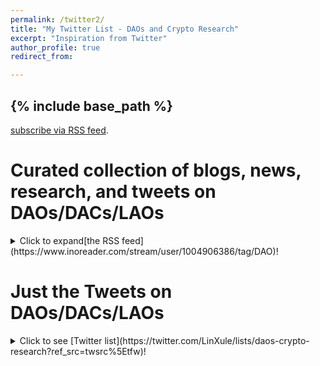 ```yaml
---
permalink: /twitter2/
title: "My Twitter List - DAOs and Crypto Research"
excerpt: "Inspiration from Twitter"
author_profile: true
redirect_from:

---
```

{% include base_path %}
------
 [subscribe via RSS feed](https://www.inoreader.com/stream/user/1004906386/tag/DAO).

# Curated collection of blogs, news, research, and tweets on DAOs/DACs/LAOs
<details>
  <summary>Click to expand[the RSS feed](https://www.inoreader.com/stream/user/1004906386/tag/DAO)!</summary>
  
<iframe width="770" height="800" src="https://www.inoreader.com/stream/user/1004906386/tag/DAO/view/html?cs=m&t=Blogs%2C%20News%2C%20Research%2C%20and%20Tweets%20on%20DAOs&w=750&fs=12&sb=y" frameborder="0" tabindex="-1"></iframe>
  
</details>


# Just the Tweets on DAOs/DACs/LAOs
<details>
  <summary>Click to see [Twitter list](https://twitter.com/LinXule/lists/daos-crypto-research?ref_src=twsrc%5Etfw)!</summary>

<a class="twitter-timeline" href="https://twitter.com/LinXule/lists/daos-crypto-research?ref_src=twsrc%5Etfw">A Twitter List by LinXule</a> <script async src="https://platform.twitter.com/widgets.js" charset="utf-8"></script> %/


------

